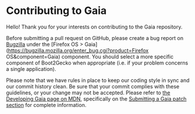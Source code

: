 # Contributing to Gaia

Hello!
Thank you for your interests on contributing to the Gaia repository.

Before submitting a pull request on GitHub, please create a bug report on [Bugzilla](https://bugzilla.mozilla.org/) under the [Firefox OS > Gaia](https://bugzilla.mozilla.org/enter_bug.cgi?product=Firefox OS&component=Gaia) component.
You should select a more specific component of Boot2Gecko when appropriate (i.e. if your problem concerns a single application).

Please note that we have rules in place to keep our coding style in sync and our commit history clean.
Be sure that your commit complies with these guidelines, or your change may not be accepted.
Please refer to [the Developing Gaia page on MDN](https://developer.mozilla.org/en-US/Firefox_OS/Developing_Gaia), specifically on the [Submitting a Gaia patch section](https://developer.mozilla.org/en-US/Firefox_OS/Developing_Gaia/Submitting_a_Gaia_patch) for complete information.
